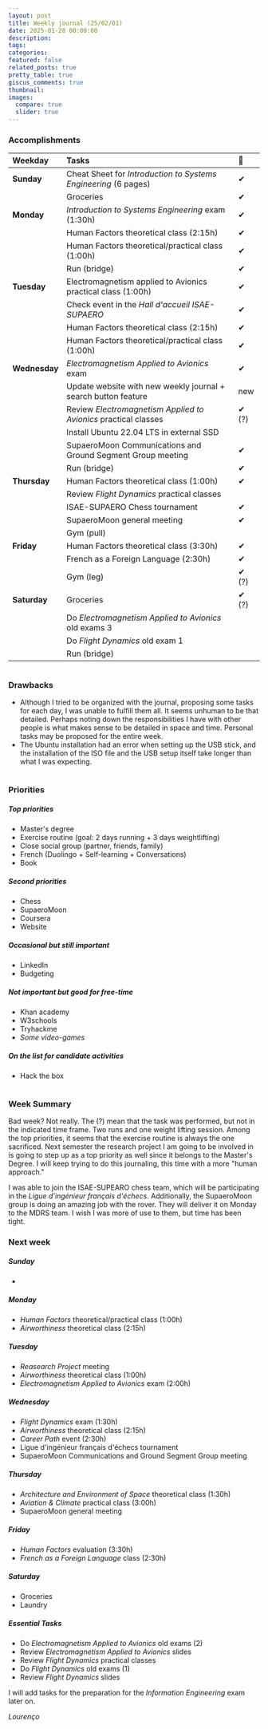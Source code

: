 ```yaml
---
layout: post
title: Weekly journal (25/02/01)
date: 2025-01-28 00:00:00
description:
tags: 
categories: 
featured: false
related_posts: true
pretty_table: true
giscus_comments: true
thumbnail:
images:
  compare: true
  slider: true
---
```


<p style="margin-bottom:0.5cm;"></p>

### <b>Accomplishments</b>

| Weekday                | Tasks                                                            |🧐 |
| :--------------------- | :-----------------------------------------------------           |:--|
| **Sunday**             | Cheat Sheet for *Introduction to Systems Engineering* (6 pages)  | &#10004; |
|                        | Groceries                                                        | &#10004; |
| **Monday**             | *Introduction to Systems Engineering* exam (1:30h)               | &#10004; |
|                        | Human Factors theoretical class (2:15h)                          | &#10004; |
|                        | Human Factors theoretical/practical class (1:00h)                | &#10004; |
|                        | Run (bridge)                                                     | &#10004; |
| **Tuesday**            | Electromagnetism applied to Avionics practical class (1:00h)     | &#10004; |
|                        | Check event in the *Hall d'accueil ISAE-SUPAERO*                 | &#10004; |
|                        | Human Factors theoretical class (2:15h)                          | &#10004; |
|                        | Human Factors theoretical/practical class (1:00h)                | &#10004; |
| **Wednesday**          | *Electromagnetism Applied to Avionics* exam                      | &#10004; |
|                        | Update website with new weekly journal + search button feature   | new  |
|                        | Review *Electromagnetism Applied to Avionics* practical classes  | &#10004; (?)|
|                        | Install Ubuntu 22.04 LTS in external SSD                         |   |
|                        | SupaeroMoon Communications and Ground Segment Group meeting      | &#10004; |
|                        | Run (bridge)                                                     | &#10004; |
| **Thursday**           | Human Factors theoretical class (1:00h)                          | &#10004; |
|                        | Review *Flight Dynamics* practical classes                       |   |
|                        | ISAE-SUPAERO Chess tournament                                    | &#10004; |
|                        | SupaeroMoon general meeting                                      | &#10004; |
|                        | Gym (pull)                                                       |   |
| **Friday**             | Human Factors theoretical class (3:30h)                          | &#10004; |
|                        | French as a Foreign Language (2:30h)                             | &#10004; |
|                        | Gym (leg)                                                        | &#10004; (?)|
| **Saturday**           | Groceries                                                        | &#10004; (?)|
|                        | Do *Electromagnetism Applied to Avionics* old exams 3            |   |
|                        | Do *Flight Dynamics* old exam 1                                  |   |
|                        | Run (bridge)                                                     |   |


<p style="margin-bottom:1cm;"></p>

### <b>Drawbacks</b>
- Although I tried to be organized with the journal, proposing some tasks for each day, I was unable to fulfill them all. It seems unhuman to be that detailed. Perhaps noting down the responsibilities I have with other people is what makes sense to be detailed in space and time. Personal tasks may be proposed for the entire week.
- The Ubuntu installation had an error when setting up the USB stick, and the installation of the ISO file and the USB setup itself  take longer than what I was expecting.

<p style="margin-bottom:1cm;"></p>

### <b>Priorities</b>

##### Top priorities
- Master's degree    
- Exercise routine (goal: 2 days running + 3 days weightlifting)   
- Close social group (partner, friends, family)            
- French (Duolingo + Self-learning + Conversations)  
- Book               

##### Second priorities
- Chess             
- SupaeroMoon        
- Coursera           
- Website            

##### Occasional but still important
- LinkedIn           
- Budgeting          

##### Not important but good for free-time
- Khan academy       
- W3schools          
- Tryhackme       
- *Some video-games*   

##### On the list for candidate activities
- Hack the box       

<p style="margin-bottom:1cm;"></p>

### <b>Week Summary</b>

Bad week? Not really. The (?) mean that the task was performed, but not in the indicated time frame. Two runs and one weight lifting session. Among the top priorities, it seems that the exercise routine is always the one sacrificed. Next semester the research project I am going to be involved in is going to step up as a top priority as well since it belongs to the Master's Degree. I will keep trying to do this journaling, this time with a more "human approach."

I was able to join the ISAE-SUPEARO chess team, which will be participating in the *Ligue d'ingénieur français d'échecs*. Additionally, the SupaeroMoon group is doing an amazing job with the rover. They will deliver it on Monday to the MDRS team. I wish I was more of use to them, but time has been tight.
### <b>Next week</b>

##### Sunday
- 

##### Monday 
- *Human Factors* theoretical/practical class (1:00h)
- *Airworthiness* theoretical class (2:15h)

##### Tuesday
- *Reasearch Project* meeting
- *Airworthiness* theoretical class (1:00h)
- *Electromagnetism Applied to Avionics* exam (2:00h)

##### Wednesday
- *Flight Dynamics* exam (1:30h)
- *Airworthiness* theoretical class (2:15h)
- *Career Path* event (2:30h)
- Ligue d'ingénieur français d'échecs tournament
- SupaeroMoon Communications and Ground Segment Group meeting

##### Thursday
- *Architecture and Environment of Space* theoretical class (1:30h)
- *Aviation & Climate* practical class (3:00h)
- SupaeroMoon general meeting

##### Friday
- *Human Factors* evaluation (3:30h)
- *French as a Foreign Language* class (2:30h)

##### Saturday
- Groceries
- Laundry

##### Essential Tasks
- Do *Electromagnetism Applied to Avionics* old exams (2)
- Review *Electromagnetism Applied to Avionics* slides
- Review *Flight Dynamics* practical classes
- Do *Flight Dynamics* old exams (1)
- Review *Flight Dynamics* slides

I will add tasks for the preparation for the *Information Engineering* exam later on.

_Lourenço_